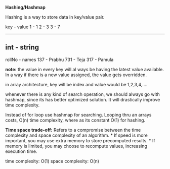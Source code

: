 **Hashing/Hashmap**

Hashing is a way to store data in key/value pair.

key    -   value
1      -   1
2      -   3
3      -   7

------------

int     -   string
--------------------
rollNo  -   names
137     -   Prabhu
731     -   Teja
317     -   Pamula

**note:** the value in every key will al ways be having the latest value available. In a way if there is a new value assigned, the value gets overridden.

in array architecture, key will be index and value would be 1,2,3,4,....

whenever there is any kind of search operation, we should always go with hashmap, since its has better optimized solution. It will drastically improve time complexity.

Instead of for loop use hashmap for searching. Looping thru an arrays costs, O(n) time complexity, where as its constant O(1) for hashing.   

**Time space trade-off:**
Refers to a compromise between the time complexity and space complexity of an algorithm.
    * If speed is more important, you may use extra memory to store precomputed results.
    * If memory is limited, you may choose to recompute values, increasing execution time.



time complexity: O(1)
space complexity: O(n)
